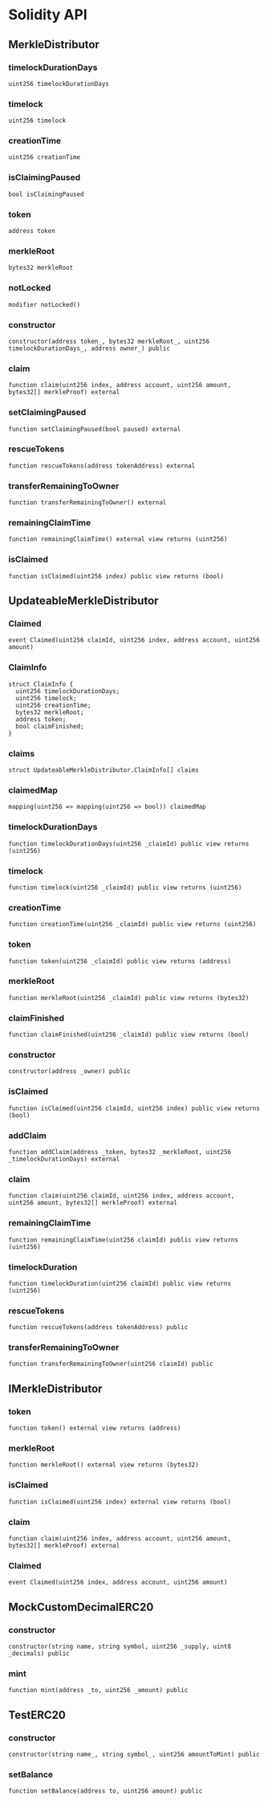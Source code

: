 # Solidity API

## MerkleDistributor

### timelockDurationDays

```solidity
uint256 timelockDurationDays
```

### timelock

```solidity
uint256 timelock
```

### creationTime

```solidity
uint256 creationTime
```

### isClaimingPaused

```solidity
bool isClaimingPaused
```

### token

```solidity
address token
```

### merkleRoot

```solidity
bytes32 merkleRoot
```

### notLocked

```solidity
modifier notLocked()
```

### constructor

```solidity
constructor(address token_, bytes32 merkleRoot_, uint256 timelockDurationDays_, address owner_) public
```

### claim

```solidity
function claim(uint256 index, address account, uint256 amount, bytes32[] merkleProof) external
```

### setClaimingPaused

```solidity
function setClaimingPaused(bool paused) external
```

### rescueTokens

```solidity
function rescueTokens(address tokenAddress) external
```

### transferRemainingToOwner

```solidity
function transferRemainingToOwner() external
```

### remainingClaimTime

```solidity
function remainingClaimTime() external view returns (uint256)
```

### isClaimed

```solidity
function isClaimed(uint256 index) public view returns (bool)
```

## UpdateableMerkleDistributor

### Claimed

```solidity
event Claimed(uint256 claimId, uint256 index, address account, uint256 amount)
```

### ClaimInfo

```solidity
struct ClaimInfo {
  uint256 timelockDurationDays;
  uint256 timelock;
  uint256 creationTime;
  bytes32 merkleRoot;
  address token;
  bool claimFinished;
}
```

### claims

```solidity
struct UpdateableMerkleDistributor.ClaimInfo[] claims
```

### claimedMap

```solidity
mapping(uint256 => mapping(uint256 => bool)) claimedMap
```

### timelockDurationDays

```solidity
function timelockDurationDays(uint256 _claimId) public view returns (uint256)
```

### timelock

```solidity
function timelock(uint256 _claimId) public view returns (uint256)
```

### creationTime

```solidity
function creationTime(uint256 _claimId) public view returns (uint256)
```

### token

```solidity
function token(uint256 _claimId) public view returns (address)
```

### merkleRoot

```solidity
function merkleRoot(uint256 _claimId) public view returns (bytes32)
```

### claimFinished

```solidity
function claimFinished(uint256 _claimId) public view returns (bool)
```

### constructor

```solidity
constructor(address _owner) public
```

### isClaimed

```solidity
function isClaimed(uint256 claimId, uint256 index) public view returns (bool)
```

### addClaim

```solidity
function addClaim(address _token, bytes32 _merkleRoot, uint256 _timelockDurationDays) external
```

### claim

```solidity
function claim(uint256 claimId, uint256 index, address account, uint256 amount, bytes32[] merkleProof) external
```

### remainingClaimTime

```solidity
function remainingClaimTime(uint256 claimId) public view returns (uint256)
```

### timelockDuration

```solidity
function timelockDuration(uint256 claimId) public view returns (uint256)
```

### rescueTokens

```solidity
function rescueTokens(address tokenAddress) public
```

### transferRemainingToOwner

```solidity
function transferRemainingToOwner(uint256 claimId) public
```

## IMerkleDistributor

### token

```solidity
function token() external view returns (address)
```

### merkleRoot

```solidity
function merkleRoot() external view returns (bytes32)
```

### isClaimed

```solidity
function isClaimed(uint256 index) external view returns (bool)
```

### claim

```solidity
function claim(uint256 index, address account, uint256 amount, bytes32[] merkleProof) external
```

### Claimed

```solidity
event Claimed(uint256 index, address account, uint256 amount)
```

## MockCustomDecimalERC20

### constructor

```solidity
constructor(string name, string symbol, uint256 _supply, uint8 _decimals) public
```

### mint

```solidity
function mint(address _to, uint256 _amount) public
```

## TestERC20

### constructor

```solidity
constructor(string name_, string symbol_, uint256 amountToMint) public
```

### setBalance

```solidity
function setBalance(address to, uint256 amount) public
```

